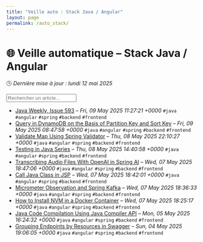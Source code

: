 ```yaml
---
title: "Veille auto : Stack Java / Angular"
layout: page
permalink: /auto_stack/
---
```


# 🌐 Veille automatique – Stack Java / Angular

🕒 *Dernière mise à jour : lundi 12 mai 2025*

<div class="search-container">
  <input type="text" id="article-search" placeholder="Rechercher un article...">
  <div class="tag-filters" id="tag-filters">
    <!-- Les filtres par tag seront générés dynamiquement -->
  </div>
</div>

- <span data-article='{"title":"Java Weekly, Issue 593","link":"https://feeds.feedblitz.com/~/918015167/0/baeldung~Java-Weekly-Issue","date":"Fri, 09 May 2025 11:27:21 +0000","tags":["java","angular","spring","backend","frontend"]}'>[Java Weekly, Issue 593](https://feeds.feedblitz.com/~/918015167/0/baeldung~Java-Weekly-Issue) – *Fri, 09 May 2025 11:27:21 +0000* `#java` `#angular` `#spring` `#backend` `#frontend`</span>
- <span data-article='{"title":"Query in DynamoDB on the Basis of Partition Key and Sort Key","link":"https://feeds.feedblitz.com/~/918009296/0/baeldung~Query-in-DynamoDB-on-the-Basis-of-Partition-Key-and-Sort-Key","date":"Fri, 09 May 2025 08:47:58 +0000","tags":["java","angular","spring","backend","frontend"]}'>[Query in DynamoDB on the Basis of Partition Key and Sort Key](https://feeds.feedblitz.com/~/918009296/0/baeldung~Query-in-DynamoDB-on-the-Basis-of-Partition-Key-and-Sort-Key) – *Fri, 09 May 2025 08:47:58 +0000* `#java` `#angular` `#spring` `#backend` `#frontend`</span>
- <span data-article='{"title":"Validate Map Using Spring Validator","link":"https://feeds.feedblitz.com/~/917988032/0/baeldung~Validate-Map-Using-Spring-Validator","date":"Thu, 08 May 2025 22:10:27 +0000","tags":["java","angular","spring","backend","frontend"]}'>[Validate Map Using Spring Validator](https://feeds.feedblitz.com/~/917988032/0/baeldung~Validate-Map-Using-Spring-Validator) – *Thu, 08 May 2025 22:10:27 +0000* `#java` `#angular` `#spring` `#backend` `#frontend`</span>
- <span data-article='{"title":"Testing in Java Series","link":"https://feeds.feedblitz.com/~/917965241/0/baeldung~Testing-in-Java-Series","date":"Thu, 08 May 2025 14:40:58 +0000","tags":["java","angular","spring","backend","frontend"]}'>[Testing in Java Series](https://feeds.feedblitz.com/~/917965241/0/baeldung~Testing-in-Java-Series) – *Thu, 08 May 2025 14:40:58 +0000* `#java` `#angular` `#spring` `#backend` `#frontend`</span>
- <span data-article='{"title":"Transcribing Audio Files With OpenAI in Spring AI","link":"https://feeds.feedblitz.com/~/917913881/0/baeldung~Transcribing-Audio-Files-With-OpenAI-in-Spring-AI","date":"Wed, 07 May 2025 18:47:06 +0000","tags":["java","angular","spring","backend","frontend"]}'>[Transcribing Audio Files With OpenAI in Spring AI](https://feeds.feedblitz.com/~/917913881/0/baeldung~Transcribing-Audio-Files-With-OpenAI-in-Spring-AI) – *Wed, 07 May 2025 18:47:06 +0000* `#java` `#angular` `#spring` `#backend` `#frontend`</span>
- <span data-article='{"title":"Call Java Class in JSP","link":"https://feeds.feedblitz.com/~/917912807/0/baeldung~Call-Java-Class-in-JSP","date":"Wed, 07 May 2025 18:42:01 +0000","tags":["java","angular","spring","backend","frontend"]}'>[Call Java Class in JSP](https://feeds.feedblitz.com/~/917912807/0/baeldung~Call-Java-Class-in-JSP) – *Wed, 07 May 2025 18:42:01 +0000* `#java` `#angular` `#spring` `#backend` `#frontend`</span>
- <span data-article='{"title":"Micrometer Observation and Spring Kafka","link":"https://feeds.feedblitz.com/~/917912810/0/baeldung~Micrometer-Observation-and-Spring-Kafka","date":"Wed, 07 May 2025 18:36:33 +0000","tags":["java","angular","spring","backend","frontend"]}'>[Micrometer Observation and Spring Kafka](https://feeds.feedblitz.com/~/917912810/0/baeldung~Micrometer-Observation-and-Spring-Kafka) – *Wed, 07 May 2025 18:36:33 +0000* `#java` `#angular` `#spring` `#backend` `#frontend`</span>
- <span data-article='{"title":"How to Install NVM in a Docker Container","link":"https://feeds.feedblitz.com/~/917911949/0/baeldung~How-to-Install-NVM-in-a-Docker-Container","date":"Wed, 07 May 2025 18:25:17 +0000","tags":["java","angular","spring","backend","frontend"]}'>[How to Install NVM in a Docker Container](https://feeds.feedblitz.com/~/917911949/0/baeldung~How-to-Install-NVM-in-a-Docker-Container) – *Wed, 07 May 2025 18:25:17 +0000* `#java` `#angular` `#spring` `#backend` `#frontend`</span>
- <span data-article='{"title":"Java Code Compilation Using Java Compiler API","link":"https://feeds.feedblitz.com/~/917779853/0/baeldung~Java-Code-Compilation-Using-Java-Compiler-API","date":"Mon, 05 May 2025 16:24:32 +0000","tags":["java","angular","spring","backend","frontend"]}'>[Java Code Compilation Using Java Compiler API](https://feeds.feedblitz.com/~/917779853/0/baeldung~Java-Code-Compilation-Using-Java-Compiler-API) – *Mon, 05 May 2025 16:24:32 +0000* `#java` `#angular` `#spring` `#backend` `#frontend`</span>
- <span data-article='{"title":"Grouping Endpoints by Resources in Swagger","link":"https://feeds.feedblitz.com/~/917737445/0/baeldung~Grouping-Endpoints-by-Resources-in-Swagger","date":"Sun, 04 May 2025 19:06:05 +0000","tags":["java","angular","spring","backend","frontend"]}'>[Grouping Endpoints by Resources in Swagger](https://feeds.feedblitz.com/~/917737445/0/baeldung~Grouping-Endpoints-by-Resources-in-Swagger) – *Sun, 04 May 2025 19:06:05 +0000* `#java` `#angular` `#spring` `#backend` `#frontend`</span>


<script>
document.addEventListener('DOMContentLoaded', function() {
  function filterArticles() {
    const input = document.getElementById('article-search');
    const filter = input.value.toLowerCase();
    const items = document.getElementsByTagName('li');
    
    for (let i = 0; i < items.length; i++) {
      const item = items[i];
      const text = item.textContent.toLowerCase();
      if (text.indexOf(filter) > -1) {
        item.style.display = "";
      } else {
        item.style.display = "none";
      }
    }
  }

  // Extraction de tous les tags présents dans les articles
  const tagElements = document.querySelectorAll('code');
  const tags = new Set();
  
  tagElements.forEach(el => {
    if (el.textContent.startsWith('#')) {
      tags.add(el.textContent.substring(1));
    }
  });
  
  // Génération des filtres par tag
  const tagFiltersContainer = document.getElementById('tag-filters');
  if (tagFiltersContainer) {
    tags.forEach(tag => {
      const tagBtn = document.createElement('button');
      tagBtn.className = 'tag-filter-btn';
      tagBtn.textContent = '#' + tag;
      tagBtn.onclick = function() {
        document.getElementById('article-search').value = tag;
        filterArticles();
      };
      tagFiltersContainer.appendChild(tagBtn);
    });
  }
  
  // Attacher l'événement de filtrage au champ de recherche
  const searchInput = document.getElementById('article-search');
  if (searchInput) {
    searchInput.addEventListener('input', filterArticles);
  }
});
</script>